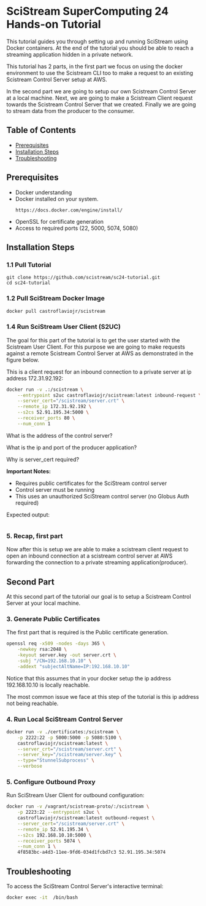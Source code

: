 # SciStream SuperComputing 24 Hands-on Tutorial

This tutorial guides you through setting up and running SciStream using Docker containers. At the end of the tutorial you should be able to reach a streaming application hidden in a private network.

This tutorial has 2 parts, in the first part we focus on using the docker environment to use the Scistream CLI too to make a request to an existing Scistream Control Server setup at AWS.

In the second part we are going to setup our own Scistream Control Server at a local machine. Next, we are going to make a Scistream Client request towards the Scistream Control Server that we created. Finally we are going to stream data from the producer to the consumer.

## Table of Contents
- [Prerequisites](#prerequisites)
- [Installation Steps](#installation-steps)
- [Troubleshooting](#troubleshooting)

## Prerequisites
- Docker understanding
- Docker installed on your system.
  ```
  https://docs.docker.com/engine/install/
  ```
- OpenSSL for certificate generation
- Access to required ports (22, 5000, 5074, 5080)

## Installation Steps

### 1.1 Pull Tutorial
```
git clone https://github.com/scistream/sc24-tutorial.git
cd sc24-tutorial
```

### 1.2 Pull SciStream Docker Image
```bash
docker pull castroflaviojr/scistream
```

### 1.4 Run SciStream User Client (S2UC)

The goal for this part of the tutorial is to get the user started with the Scistream User Client. For this purpose we are going to make requests against a remote Scistream Control Server at AWS as demonstrated in the figure below.

This is a client request for an inbound connection to a private server at ip address 172.31.92.192:

```bash
docker run -v .:/scistream \
    --entrypoint s2uc castroflaviojr/scistream:latest inbound-request \
    --server_cert="/scistream/server.crt" \
    --remote_ip 172.31.92.192 \
    --s2cs 52.91.195.34:5000 \
    --receiver_ports 80 \
    --num_conn 1
```

What is the address of the control server?

What is the ip and port of the producer application?

Why is server_cert required?

**Important Notes:**
- Requires public certificates for the SciStream control server
- Control server must be running
- This uses an unauthorized SciStream control server (no Globus Auth required)

Expected output:

```
```

### 5. Recap, first part

Now after this is setup we are able to make a scistream client request to open an inbound connection at a scistream control server at AWS forwarding the connection to a private streaming application(producer).

## Second Part

At this second part of the tutorial our goal is to setup a Scistream Control Server at your local machine.

### 3. Generate Public Certificates

The first part that is required is the Public certificate generation.

```bash
openssl req -x509 -nodes -days 365 \
    -newkey rsa:2048 \
    -keyout server.key -out server.crt \
    -subj "/CN=192.168.10.10" \
    -addext "subjectAltName=IP:192.168.10.10"
```

Notice that this assumes that in your docker setup the ip address 192.168.10.10 is locally reachable.

The most common issue we face at this step of the tutorial is this ip address not being reachable.

### 4. Run Local SciStream Control Server

```bash
docker run -v ./certificates:/scistream \
    -p 2222:22 -p 5000:5000 -p 5080:5100 \
    castroflaviojr/scistream:latest \
    --server_crt="/scistream/server.crt" \
    --server_key="/scistream/server.key" \
    --type="StunnelSubprocess" \
    --verbose
```

### 5. Configure Outbound Proxy
Run SciStream User Client for outbound configuration:

```bash
docker run -v /vagrant/scistream-proto/:/scistream \
    -p 2223:22 --entrypoint s2uc \
    castroflaviojr/scistream:latest outbound-request \
    --server_cert="/scistream/server.crt" \
    --remote_ip 52.91.195.34 \
    --s2cs 192.168.10.10:5000 \
    --receiver_ports 5074 \
    --num_conn 1 \
    4f8583bc-a4d3-11ee-9fd6-034d1fcbd7c3 52.91.195.34:5074
```

## Troubleshooting

To access the SciStream Control Server's interactive terminal:
```bash
docker exec -it  /bin/bash
```
